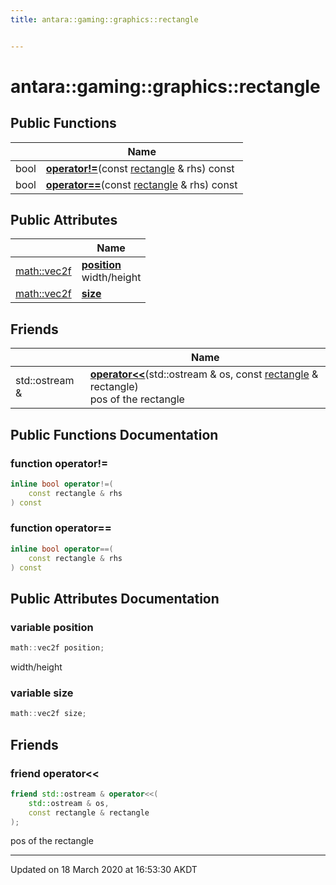 ```yaml
---
title: antara::gaming::graphics::rectangle


---
```


# antara::gaming::graphics::rectangle















## Public Functions

|                | Name           |
| -------------- | -------------- |
| bool | **[operator!=](Classes/structantara_1_1gaming_1_1graphics_1_1rectangle.md#function-operator!=)**(const [rectangle](Classes/structantara_1_1gaming_1_1graphics_1_1rectangle.md) & rhs) const  |
| bool | **[operator==](Classes/structantara_1_1gaming_1_1graphics_1_1rectangle.md#function-operator==)**(const [rectangle](Classes/structantara_1_1gaming_1_1graphics_1_1rectangle.md) & rhs) const  |


## Public Attributes

|                | Name           |
| -------------- | -------------- |
| [math::vec2f](Classes/classantara_1_1gaming_1_1math_1_1basic__vector.md) | **[position](Classes/structantara_1_1gaming_1_1graphics_1_1rectangle.md#variable-position)** <br>width/height  |
| [math::vec2f](Classes/classantara_1_1gaming_1_1math_1_1basic__vector.md) | **[size](Classes/structantara_1_1gaming_1_1graphics_1_1rectangle.md#variable-size)**  |


## Friends

|                | Name           |
| -------------- | -------------- |
| std::ostream & | **[operator<<](Classes/structantara_1_1gaming_1_1graphics_1_1rectangle.md#friend-operator<<)**(std::ostream & os, const [rectangle](Classes/structantara_1_1gaming_1_1graphics_1_1rectangle.md) & rectangle) <br>pos of the rectangle  |








## Public Functions Documentation

### function operator!=

```cpp
inline bool operator!=(
    const rectangle & rhs
) const
```




























### function operator==

```cpp
inline bool operator==(
    const rectangle & rhs
) const
```






























## Public Attributes Documentation

### variable position

```cpp
math::vec2f position;
```

width/height 



























### variable size

```cpp
math::vec2f size;
```






























## Friends

### friend operator<<

```cpp
friend std::ostream & operator<<(
    std::ostream & os,
    const rectangle & rectangle
);
```

pos of the rectangle 





























-------------------------------

Updated on 18 March 2020 at 16:53:30 AKDT